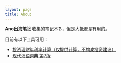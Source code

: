 ```yaml
---
layout: page
title: About
---
```


**Ano出海笔记** 收集的笔记不多，但是大抵都是有用的。

目前有以下工具可用：
* [投资理财年利率计算（仅提供计算，不构成投资建议）](/fund)
* [现代汉语词典 第7版](/dict)